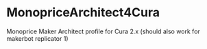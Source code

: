 # MonopriceArchitect4Cura
Monoprice Maker Architect profile for Cura 2.x (should also work for makerbot replicator 1)
